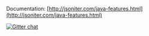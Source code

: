 Documentation: [http://jsoniter.com/java-features.html](http://jsoniter.com/java-features.html)

[![Gitter chat](https://badges.gitter.im/gitterHQ/gitter.png)](https://gitter.im/json-iterator/Lobby)